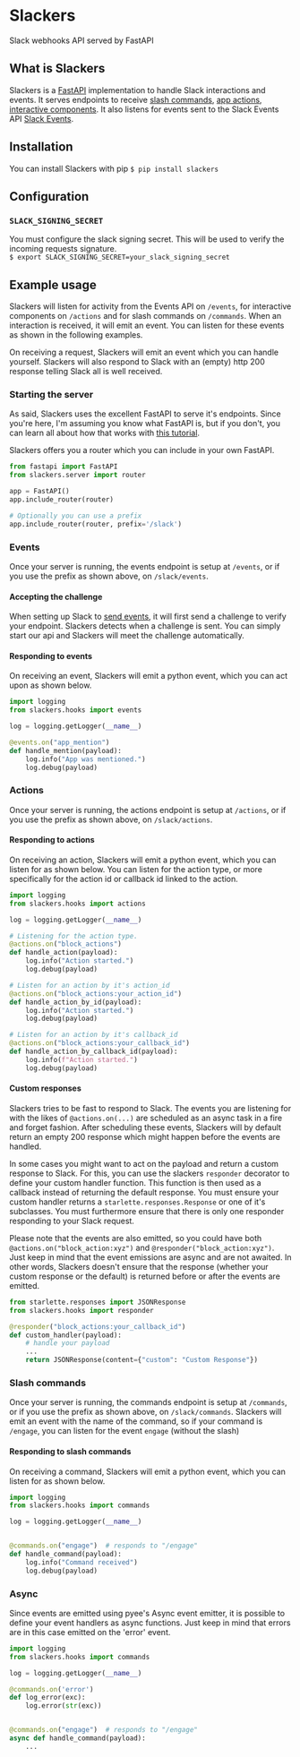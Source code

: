 # Slackers

Slack webhooks API served by FastAPI

## What is Slackers
Slackers is a [FastAPI](https://fastapi.tiangolo.com) implementation to handle Slack interactions and events.
It serves endpoints to receive [slash commands](https://api.slack.com/interactivity/slash-commands),
[app actions](https://api.slack.com/interactivity/actions), [interactive components](https://api.slack.com/interactivity/components). 
It also listens for events sent to the Slack Events API [Slack Events](https://api.slack.com/events-api). 

## Installation
You can install Slackers with pip
`$ pip install slackers`

## Configuration
### `SLACK_SIGNING_SECRET`
You must configure the slack signing secret. This will be used to 
verify the incoming requests signature.   
`$ export SLACK_SIGNING_SECRET=your_slack_signing_secret`

## Example usage
Slackers will listen for activity from the Events API on `/events`, for
interactive components on `/actions` and for slash commands on `/commands`.
When an interaction is received, it will emit an event. You can listen
for these events as shown in the following examples.

On receiving a request, Slackers will emit an event which you can handle yourself.
Slackers will also respond to Slack with an (empty) http 200 response telling Slack
all is well received.

### Starting the server
As said, Slackers uses the excellent FastAPI to serve it's endpoints. Since you're here, 
I'm assuming you know what FastAPI is, but if you don't, you can learn all about 
how that works with [this tutorial](https://fastapi.tiangolo.com/tutorial/). 

Slackers offers you a router which you can include in your own FastAPI.
```python
from fastapi import FastAPI
from slackers.server import router

app = FastAPI()
app.include_router(router)

# Optionally you can use a prefix
app.include_router(router, prefix='/slack')
```

### Events
Once your server is running, the events endpoint is setup at `/events`, or if you use
the prefix as shown above, on `/slack/events`.

#### Accepting the challenge
When setting up Slack to [send events](https://api.slack.com/events-api#subscribing_to_event_types),
it will first send a challenge to verify your endpoint. Slackers detects when a challenge is sent.
You can simply start our api and Slackers will meet the challenge automatically.

#### Responding to events
On receiving an event, Slackers will emit a python event, which you can act upon as shown below.
```python
import logging
from slackers.hooks import events

log = logging.getLogger(__name__)

@events.on("app_mention")
def handle_mention(payload):
    log.info("App was mentioned.")
    log.debug(payload)
```


### Actions
Once your server is running, the actions endpoint is setup at `/actions`, or if you use
the prefix as shown above, on `/slack/actions`.

#### Responding to actions
On receiving an action, Slackers will emit a python event, which you can listen for as 
shown below. You can listen for the action type, or more specifically for the action id
or callback id linked to the action.
```python
import logging
from slackers.hooks import actions

log = logging.getLogger(__name__)

# Listening for the action type.
@actions.on("block_actions")
def handle_action(payload):
    log.info("Action started.")
    log.debug(payload)

# Listen for an action by it's action_id
@actions.on("block_actions:your_action_id")
def handle_action_by_id(payload):
    log.info("Action started.")
    log.debug(payload)

# Listen for an action by it's callback_id
@actions.on("block_actions:your_callback_id")
def handle_action_by_callback_id(payload):
    log.info(f"Action started.")
    log.debug(payload)
```

#### Custom responses
Slackers tries to be fast to respond to Slack. The events you are listening for with the
likes of `@actions.on(...)` are scheduled as an async task in a fire and forget fashion.
After scheduling these events, Slackers will by default return an empty 200 response which
might happen before the events are handled.

In some cases you might want to act on the payload and return a custom response to Slack.
For this, you can use the slackers `responder` decorator to define your custom handler
function. This function is then used as a callback instead of returning the default response.
You must ensure your custom handler returns a `starlette.responses.Response` or one of it's 
subclasses. You must furthermore ensure that there is only one responder responding to your
Slack request.

Please note that the events are also emitted, so you could have both `@actions.on("block_action:xyz")`
and `@responder("block_action:xyz")`. Just keep in mind that the event emissions are async and are
not awaited. In other words, Slackers doesn't ensure that the response (whether your custom response
or the default) is returned before or after the events are emitted.

```python
from starlette.responses import JSONResponse
from slackers.hooks import responder

@responder("block_actions:your_callback_id")
def custom_handler(payload):
    # handle your payload
    ...
    return JSONResponse(content={"custom": "Custom Response"})
```

### Slash commands
Once your server is running, the commands endpoint is setup at `/commands`, or if you use
the prefix as shown above, on `/slack/commands`. Slackers will emit an event with the name
of the command, so if your command is `/engage`, you can listen for the event `engage`
(without the slash)

#### Responding to slash commands
On receiving a command, Slackers will emit a python event, which you can listen for as shown below.
```python
import logging
from slackers.hooks import commands

log = logging.getLogger(__name__)


@commands.on("engage")  # responds to "/engage"  
def handle_command(payload):
    log.info("Command received")
    log.debug(payload)
```

### Async
Since events are emitted using pyee's Async event emitter, it is possible to define your event handlers
as async functions. Just keep in mind that errors are in this case emitted on the 'error' event. 

```python
import logging
from slackers.hooks import commands

log = logging.getLogger(__name__)

@commands.on('error')
def log_error(exc):
    log.error(str(exc))


@commands.on("engage")  # responds to "/engage"  
async def handle_command(payload):
    ...
```
